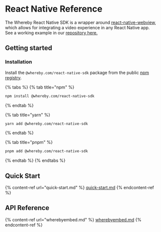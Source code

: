 # React Native Reference

The Whereby React Native SDK is a wrapper around [react-native-webview](https://github.com/react-native-webview/react-native-webview), which allows for integrating a video experience in any React Native app. See a working example in our [repository here.](https://github.com/whereby/sdk/tree/main/apps/react-native-webview-example)

## Getting started

### Installation

Install the `@whereby.com/react-native-sdk` package from the public [npm registry](https://www.npmjs.com/package/@whereby.com/react-native-sdk).

{% tabs %}
{% tab title="npm" %}
```bash
npm install @whereby.com/react-native-sdk
```
{% endtab %}

{% tab title="yarn" %}
```bash
yarn add @whereby.com/react-native-sdk
```
{% endtab %}

{% tab title="pnpm" %}
```bash
pnpm add @whereby.com/react-native-sdk
```
{% endtab %}
{% endtabs %}

## Quick Start

{% content-ref url="quick-start.md" %}
[quick-start.md](quick-start.md)
{% endcontent-ref %}

## API Reference

{% content-ref url="wherebyembed.md" %}
[wherebyembed.md](wherebyembed.md)
{% endcontent-ref %}
